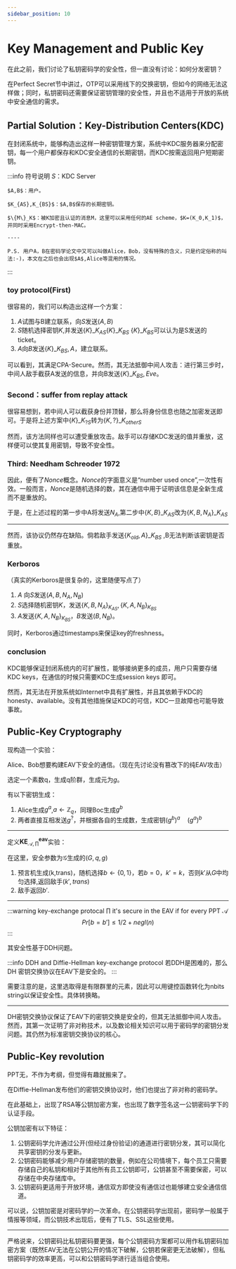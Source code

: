 ```yaml
---
sidebar_position: 10
---
```


# Key Management and Public Key

在此之前，我们讨论了私钥密码学的安全性，但一直没有讨论：如何分发密钥？

在Perfect Secret节中讲过，OTP可以采用线下的交换密钥，但如今的网络无法这样做；同时，私钥密码还需要保证密钥管理的安全性，并且也不适用于开放的系统中安全通信的需求。

## Partial Solution：Key-Distribution Centers(KDC)

在封闭系统中，能够构造出这样一种密钥管理方案，系统中KDC服务器来分配密钥，每一个用户都保存和KDC安全通信的长期密钥，而KDC按需返回用户短期密钥。

:::info 符号说明
    $S$：KDC Server

    $A,B$：用户。
    
    $K_{AS},K_{BS}$：$A,B$保存的长期密钥。
    
    $\{M\}_K$：被K加密且认证的消息M，这里可以采用任何的AE scheme，$K=(K_0,K_1)$，并同时采用Encrypt-then-MAC。

    ----

    P.S. 用户A，B在密码学论文中又可以叫做Alice，Bob，没有特殊的含义，只是约定俗称的叫法:-)，本文在之后也会出现$A$,Alice等混用的情况。
:::

### toy protocol(First)

很容易的，我们可以构造出这样一个方案：

1. $A$试图与B建立联系，向$S$发送$(A,B)$
2. $S$随机选择密钥$K$,并发送$\{K\}\_{K_{ AS} }\{K\}\_{ K_{ BS} }$
$\{K\}\_{K_{ BS} }$可以认为是S发送的ticket。
3. $A$向$B$发送$\{K\}\_{K_{BS} },A$，建立联系。

可以看到，其满足CPA-Secure。然而，其无法抵御中间人攻击：进行第三步时，中间人敌手截获A发送的信息，并向B发送$\{K\}\_{K_{BS} },Eve$。

### Second：suffer from replay attack

很容易想到，若中间人可以截获身份并顶替，那么将身份信息也随之加密发送即可。于是将上述方案中$\{K\}\_{K_{?S} }$转为$\{K,?\}\_{K_{otherS} }$

然而，该方法同样也可以遭受重放攻击。敌手可以存储KDC发送的值并重放，这样便可以使其复用密钥，导致不安全性。

### Third: Needham Schreoder 1972

因此，便有了$Nonce$概念。$Nonce$的字面意义是“number used once”,一次性有效。一般而言，$Nonce$是随机选择的数，其在通信中用于证明该信息是全新生成而不是重放的。

于是，在上述过程的第一步中A将发送$N_A$,第二步中$\{K,B\}\_{K_{AS} }$改为$\{K,B,N_A\}\_{K_{AS} }$

----

然而，该协议仍然存在缺陷。倘若敌手发送$\{K_{old},A\}\_{K_{BS} }$ ,B无法判断该密钥是否重放。

### Kerboros

（真实的Kerboros是很复杂的，这里随便写点了）

1. $A$ 向$S$发送$(A,B,N_A,N_B)$
2. $S$选择随机密钥$K$，发送$\{K,B,N_A\}_{K_{AS} },\{K,A,N_B\}_{K_{BS} }$
3. $A$发送$\{K,A,N_B\}_{K_{BS} }$，$B$发送$(B,N_B)$。

同时，Kerboros通过timestamps来保证key的freshness。

### conclusion

KDC能够保证封闭系统内的可扩展性，能够接纳更多的成员，用户只需要存储KDC keys，在通信的时候只需要KDC生成session keys 即可。

然而，其无法在开放系统如Internet中具有扩展性，并且其依赖于KDC的honesty、available。没有其他措施保证KDC的可信，KDC一旦故障也可能导致事故。

## Public-Key Cryptography

现构造一个实验：

Alice、Bob想要构建EAV下安全的通信。（现在先讨论没有篡改下的纯EAV攻击）

选定一个素数q，生成q阶群，生成元为$g$。

有以下密钥生成：

1. Alice生成$g^a$,$a\leftarrow \mathbb{Z}_q$，同理Boc生成$g^b$
2. 两者直接互相发送$g^?$，并根据各自的生成数，生成密钥$(g^b)^a\quad (g^a)^b$

----

定义$\mathbf{KE}_{\mathcal{A},\prod}^{\mathbf{eav}}$实验：

在这里，安全参数为$\mathcal{G}$生成的$(G,q,g)$

1. 预言机生成(k,trans)，随机选择$b\leftarrow\{0,1\}$，若$b=0$，$k'=k$，否则$k'$从$G$中均匀选择,返回敌手$(k',trans)$
2. 敌手返回$b'$.

----

:::warning key-exchange protocal $\prod$
    it's secure in the EAV if for every PPT $\mathcal{A}$
    $$Pr[b=b']\leq 1/2+negl(n)$$
:::

其安全性基于DDH问题。

:::info DDH and Diffie-Hellman key-exchange protocol
    若DDH是困难的，那么DH 密钥交换协议在EAV下是安全的。
:::

需要注意的是，这里选取得是有限群里的元素，因此可以用键控函数转化为nbits string以保证安全性。具体转换略。

----

DH密钥交换协议保证了EAV下的密钥交换是安全的，但其无法抵御中间人攻击。然而，其第一次证明了非对称技术，以及数论相关知识可以用于密码学的密钥分发问题。其仍然为标准密钥交换协议的核心。

## Public-Key revolution

PPT无，不作为考纲，但觉得有趣就搬来了。

在Diffie-Hellman发布他们的密钥交换协议时，他们也提出了非对称的密码学。

在此基础上，出现了RSA等公钥加密方案，也出现了数字签名这一公钥密码学下的认证手段。

公钥加密有以下特征：

1. 公钥密码学允许通过公开(但经过身份验证)的通道进行密钥分发，其可以简化共享密钥的分发与更新。
2. 公钥密码能够减少用户存储密钥的数量，例如在公司情境下，每个员工只需要存储自己的私钥和相对于其他所有员工公钥即可，公钥甚至不需要保密，可以存储在中央存储库中。
3. 公钥密码更适用于开放环境，通信双方即使没有通信过也能够建立安全通信信道。

可以说，公钥加密是对密码学的一次革命。在公钥密码学出现前，密码学一般属于情报等领域，而公钥技术出现后，便有了TLS、SSL这些使用。

----

严格说来，公钥密码比私钥密码要更强，每个公钥密码方案都可以用作私钥密码加密方案（既然EAV无法在公钥公开的情况下破解，公钥若保密更无法破解），但私钥密码学的效率更高，可以和公钥密码学进行适当组合使用。
